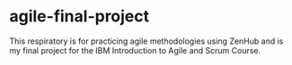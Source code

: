 # agile-final-project
This respiratory is for practicing agile methodologies using ZenHub and is my final project for the IBM Introduction to Agile and Scrum Course. 
